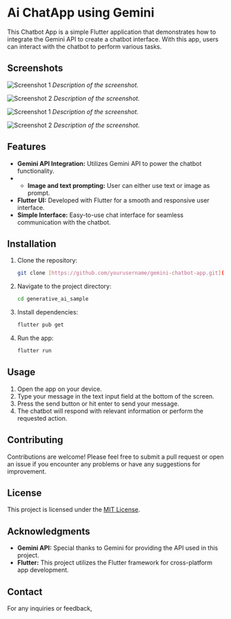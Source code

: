 # Ai ChatApp using Gemini

This Chatbot App is a simple Flutter application that demonstrates how to integrate the Gemini API to create a chatbot interface. With this app, users can interact with the chatbot to perform various tasks.

## Screenshots

![Screenshot 1](https://github.com/niranjandahal/generative_ai_sample/blob/main/s1.jpg)
*Description of the screenshot.*

![Screenshot 2](https://github.com/niranjandahal/generative_ai_sample/blob/main/s2.jpg)
*Description of the screenshot.*

![Screenshot 1](https://github.com/niranjandahal/generative_ai_sample/blob/main/s3.jpg)
*Description of the screenshot.*

![Screenshot 2](https://github.com/niranjandahal/generative_ai_sample/blob/main/s4.jpg)
*Description of the screenshot.*


## Features
- **Gemini API Integration:** Utilizes Gemini API to power the chatbot functionality.
- - **Image and text prompting:** User can either use text or image as prompt.
- **Flutter UI:** Developed with Flutter for a smooth and responsive user interface.
- **Simple Interface:** Easy-to-use chat interface for seamless communication with the chatbot.

## Installation

1. Clone the repository:

    ```bash
    git clone [https://github.com/yourusername/gemini-chatbot-app.git](https://github.com/niranjandahal/generative_ai_sample)
    ```

2. Navigate to the project directory:

    ```bash
    cd generative_ai_sample
    ```

3. Install dependencies:

    ```bash
    flutter pub get
    ```

4. Run the app:

    ```bash
    flutter run
    ```

## Usage

1. Open the app on your device.
2. Type your message in the text input field at the bottom of the screen.
3. Press the send button or hit enter to send your message.
4. The chatbot will respond with relevant information or perform the requested action.

## Contributing

Contributions are welcome! Please feel free to submit a pull request or open an issue if you encounter any problems or have any suggestions for improvement.

## License

This project is licensed under the [MIT License](LICENSE).

## Acknowledgments

- **Gemini API:** Special thanks to Gemini for providing the API used in this project.
- **Flutter:** This project utilizes the Flutter framework for cross-platform app development.

## Contact

For any inquiries or feedback,

